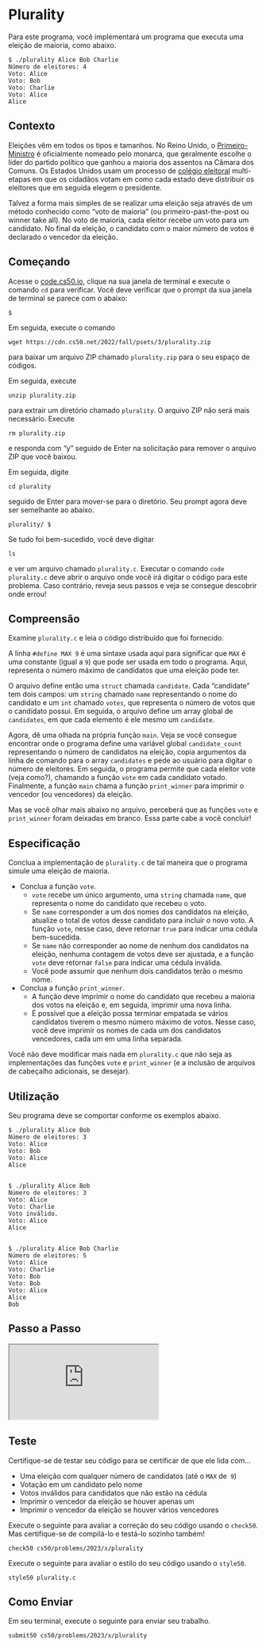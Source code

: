 Plurality
=========

Para este programa, você implementará um programa que executa uma eleição de maioria, como abaixo.

    $ ./plurality Alice Bob Charlie
    Número de eleitores: 4
    Voto: Alice
    Voto: Bob
    Voto: Charlie
    Voto: Alice
    Alice
    

Contexto
----------

Eleições vêm em todos os tipos e tamanhos. No Reino Unido, o [Primeiro-Ministro](https://www.parliament.uk/education/about-your-parliament/general-elections/) é oficialmente nomeado pelo monarca, que geralmente escolhe o líder do partido político que ganhou a maioria dos assentos na Câmara dos Comuns. Os Estados Unidos usam um processo de [colégio eleitoral](https://www.archives.gov/federal-register/electoral-college/about.html) multi-etapas em que os cidadãos votam em como cada estado deve distribuir os eleitores que em seguida elegem o presidente.

Talvez a forma mais simples de se realizar uma eleição seja através de um método conhecido como “voto de maioria” (ou primeiro-past-the-post ou winner take all). No voto de maioria, cada eleitor recebe um voto para um candidato. No final da eleição, o candidato com o maior número de votos é declarado o vencedor da eleição.

Começando
---------------

Acesse o [code.cs50.io](https://code.cs50.io/), clique na sua janela de terminal e execute o comando `cd` para verificar. Você deve verificar que o prompt da sua janela de terminal se parece com o abaixo:

    $
    

Em seguida, execute o comando

    wget https://cdn.cs50.net/2022/fall/psets/3/plurality.zip
    

para baixar um arquivo ZIP chamado `plurality.zip` para o seu espaço de códigos.

Em seguida, execute

    unzip plurality.zip
    

para extrair um diretório chamado `plurality`. O arquivo ZIP não será mais necessário. Execute

    rm plurality.zip
    

e responda com “y” seguido de Enter na solicitação para remover o arquivo ZIP que você baixou.

Em seguida, digite

    cd plurality
    

seguido de Enter para mover-se para o diretório. Seu prompt agora deve ser semelhante ao abaixo.

    plurality/ $
    

Se tudo foi bem-sucedido, você deve digitar

    ls
    

e ver um arquivo chamado `plurality.c`. Executar o comando `code plurality.c` deve abrir o arquivo onde você irá digitar o código para este problema. Caso contrário, reveja seus passos e veja se consegue descobrir onde errou!

Compreensão
-------------

Examine `plurality.c` e leia o código distribuído que foi fornecido.

A linha `#define MAX 9` é uma sintaxe usada aqui para significar que `MAX` é uma constante (igual a `9`) que pode ser usada em todo o programa. Aqui, representa o número máximo de candidatos que uma eleição pode ter.

O arquivo define então uma `struct` chamada `candidate`. Cada “candidate” tem dois campos: um `string` chamado `name` representando o nome do candidato e um `int` chamado `votes`, que representa o número de votos que o candidato possui. Em seguida, o arquivo define um array global de `candidates`, em que cada elemento é ele mesmo um `candidate`.

Agora, dê uma olhada na própria função `main`. Veja se você consegue encontrar onde o programa define uma variável global `candidate_count` representando o número de candidatos na eleição, copia argumentos da linha de comando para o array `candidates` e pede ao usuário para digitar o número de eleitores. Em seguida, o programa permite que cada eleitor vote (veja como?), chamando a função `vote` em cada candidato votado. Finalmente, a função `main` chama a função `print_winner` para imprimir o vencedor (ou vencedores) da eleição.

Mas se você olhar mais abaixo no arquivo, perceberá que as funções `vote` e `print_winner` foram deixadas em branco. Essa parte cabe a você concluir!

Especificação
-------------

Conclua a implementação de `plurality.c` de tal maneira que o programa simule uma eleição de maioria.

*   Conclua a função `vote`.
    *   `vote` recebe um único argumento, uma `string` chamada `name`, que representa o nome do candidato que recebeu o voto.
    *   Se `name` corresponder a um dos nomes dos candidatos na eleição, atualize o total de votos desse candidato para incluir o novo voto. A função `vote`, nesse caso, deve retornar `true` para indicar uma cédula bem-sucedida.
    *   Se `name` não corresponder ao nome de nenhum dos candidatos na eleição, nenhuma contagem de votos deve ser ajustada, e a função `vote` deve retornar `false` para indicar uma cédula inválida.
    *   Você pode assumir que nenhum dois candidatos terão o mesmo nome.
*   Conclua a função `print_winner`.
    *   A função deve imprimir o nome do candidato que recebeu a maioria dos votos na eleição e, em seguida, imprimir uma nova linha.
    *   É possível que a eleição possa terminar empatada se vários candidatos tiverem o mesmo número máximo de votos. Nesse caso, você deve imprimir os nomes de cada um dos candidatos vencedores, cada um em uma linha separada.

Você não deve modificar mais nada em `plurality.c` que não seja as implementações das funções `vote` e `print_winner` (e a inclusão de arquivos de cabeçalho adicionais, se desejar).

Utilização
-----

Seu programa deve se comportar conforme os exemplos abaixo.

    $ ./plurality Alice Bob
    Número de eleitores: 3
    Voto: Alice
    Voto: Bob
    Voto: Alice
    Alice
    

    $ ./plurality Alice Bob
    Número de eleitores: 3
    Voto: Alice
    Voto: Charlie
    Voto inválido.
    Voto: Alice
    Alice
    

    $ ./plurality Alice Bob Charlie
    Número de eleitores: 5
    Voto: Alice
    Voto: Charlie
    Voto: Bob
    Voto: Bob
    Voto: Alice
    Alice
    Bob
    

Passo a Passo
-----------


<div class="ratio ratio-16x9" data-video=""><iframe allow="accelerometer; autoplay; encrypted-media; gyroscope; picture-in-picture" allowfullscreen="" class="border" data-video="" src="https://www.youtube.com/embed/ftOapzDjEb8?modestbranding=0&amp;rel=0&amp;showinfo=0"></iframe></div>


Teste
-------

Certifique-se de testar seu código para se certificar de que ele lida com...

*   Uma eleição com qualquer número de candidatos (até o `MAX` de` 9`)
*   Votação em um candidato pelo nome
*   Votos inválidos para candidatos que não estão na cédula
*   Imprimir o vencedor da eleição se houver apenas um
*   Imprimir o vencedor da eleição se houver vários vencedores

Execute o seguinte para avaliar a correção do seu código usando o `check50`. Mas certifique-se de compilá-lo e testá-lo sozinho também!

    check50 cs50/problems/2023/x/plurality
    

Execute o seguinte para avaliar o estilo do seu código usando o `style50`.

    style50 plurality.c
    

Como Enviar
-------------

Em seu terminal, execute o seguinte para enviar seu trabalho.

    submit50 cs50/problems/2023/x/plurality